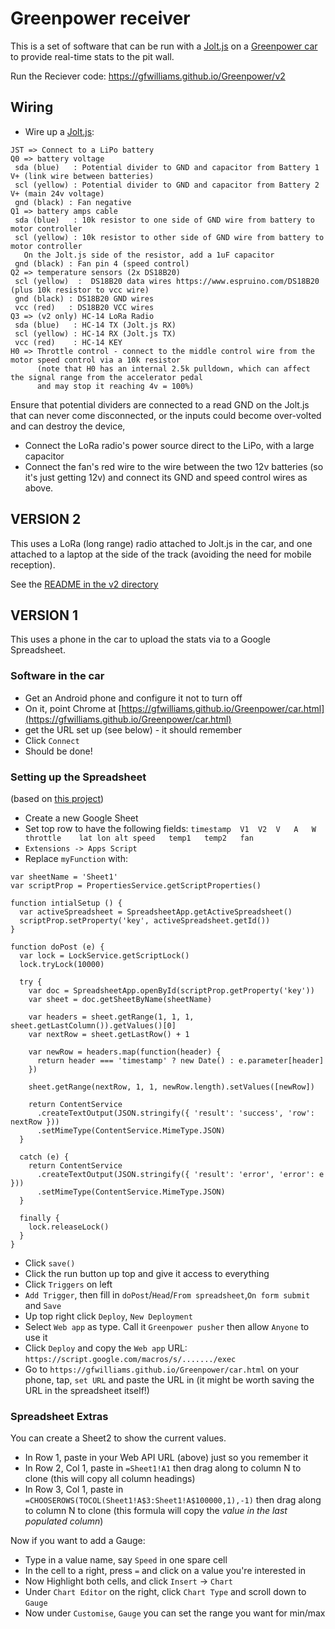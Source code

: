 Greenpower receiver
===================

This is a set of software that can be run with a [Jolt.js](https://www.espruino.com/Jolt.js) on a [Greenpower car](https://www.greenpower.co.uk/) to provide real-time stats to the pit wall.

Run the Reciever code: https://gfwilliams.github.io/Greenpower/v2


## Wiring

* Wire up a [Jolt.js](https://www.espruino.com/Jolt.js):

```
JST => Connect to a LiPo battery
Q0 => battery voltage
 sda (blue)   : Potential divider to GND and capacitor from Battery 1 V+ (link wire between batteries)
 scl (yellow) : Potential divider to GND and capacitor from Battery 2 V+ (main 24v voltage)
 gnd (black) : Fan negative
Q1 => battery amps cable
 sda (blue)   : 10k resistor to one side of GND wire from battery to motor controller
 scl (yellow) : 10k resistor to other side of GND wire from battery to motor controller 
   On the Jolt.js side of the resistor, add a 1uF capacitor
 gnd (black) : Fan pin 4 (speed control)
Q2 => temperature sensors (2x DS18B20)
 scl (yellow)  :  DS18B20 data wires https://www.espruino.com/DS18B20 (plus 10k resistor to vcc wire)
 gnd (black) : DS18B20 GND wires
 vcc (red)   : DS18B20 VCC wires
Q3 => (v2 only) HC-14 LoRa Radio
 sda (blue)   : HC-14 TX (Jolt.js RX)
 scl (yellow) : HC-14 RX (Jolt.js TX)
 vcc (red)    : HC-14 KEY
H0 => Throttle control - connect to the middle control wire from the motor speed control via a 10k resistor
      (note that H0 has an internal 2.5k pulldown, which can affect the signal range from the accelerator pedal
      and may stop it reaching 4v = 100%)
```

Ensure that potential dividers are connected to a read GND on the Jolt.js that can never come disconnected, or the
inputs could become over-volted and can destroy the device,

* Connect the LoRa radio's power source direct to the LiPo, with a large capacitor
* Connect the fan's red wire to the wire between the two 12v batteries (so it's just getting 12v) and connect its GND and speed control wires as above.


VERSION 2
---------

This uses a LoRa (long range) radio attached to Jolt.js in the car, and one attached to a laptop at the side of the track (avoiding the need for mobile reception).

See the [README in the v2 directory](v2/README.md)


VERSION 1
---------

This uses a phone in the car to upload the stats via to a Google Spreadsheet.

### Software in the car

* Get an Android phone and configure it not to turn off 
* On it, point Chrome at [https://gfwilliams.github.io/Greenpower/car.html](https://gfwilliams.github.io/Greenpower/car.html)
* get the URL set up (see below) - it should remember
* Click `Connect`
* Should be done!

### Setting up the Spreadsheet

(based on [this project](https://github.com/jamiewilson/form-to-google-sheets))

* Create a new Google Sheet
* Set top row to have the following fields: `timestamp	V1	V2	V	A	W	throttle	lat	lon	alt	speed	temp1	temp2	fan`
* `Extensions -> Apps Script`
* Replace `myFunction` with:

```
var sheetName = 'Sheet1'
var scriptProp = PropertiesService.getScriptProperties()

function intialSetup () {
  var activeSpreadsheet = SpreadsheetApp.getActiveSpreadsheet()
  scriptProp.setProperty('key', activeSpreadsheet.getId())
}

function doPost (e) {
  var lock = LockService.getScriptLock()
  lock.tryLock(10000)

  try {
    var doc = SpreadsheetApp.openById(scriptProp.getProperty('key'))
    var sheet = doc.getSheetByName(sheetName)

    var headers = sheet.getRange(1, 1, 1, sheet.getLastColumn()).getValues()[0]
    var nextRow = sheet.getLastRow() + 1

    var newRow = headers.map(function(header) {
      return header === 'timestamp' ? new Date() : e.parameter[header]
    })

    sheet.getRange(nextRow, 1, 1, newRow.length).setValues([newRow])

    return ContentService
      .createTextOutput(JSON.stringify({ 'result': 'success', 'row': nextRow }))
      .setMimeType(ContentService.MimeType.JSON)
  }

  catch (e) {
    return ContentService
      .createTextOutput(JSON.stringify({ 'result': 'error', 'error': e }))
      .setMimeType(ContentService.MimeType.JSON)
  }

  finally {
    lock.releaseLock()
  }
}
```

* Click `save()`
* Click the run button up top and give it access to everything
* Click `Triggers` on left
* `Add Trigger`, then fill in `doPost`/`Head`/`From spreadsheet`,`On form submit` and `Save`
* Up top right click `Deploy`, `New Deployment`
* Select `Web app` as type. Call it `Greenpower pusher` then allow `Anyone` to use it
* Click `Deploy` and copy the `Web app` URL: `https://script.google.com/macros/s/......./exec`
* Go to `https://gfwilliams.github.io/Greenpower/car.html` on your phone, tap, `set URL` and paste the URL in
  (it might be worth saving the URL in the spreadsheet itself!)

### Spreadsheet Extras

You can create a Sheet2 to show the current values.

* In Row 1, paste in your Web API URL (above) just so you remember it
* In Row 2, Col 1, paste in `=Sheet1!A1` then drag along to column N to clone (this will copy all column headings)
* In Row 3, Col 1, paste in `=CHOOSEROWS(TOCOL(Sheet1!A$3:Sheet1!A$100000,1),-1)` then drag along to column N to clone (this formula will copy the *value in the last populated column*)

Now if you want to add a Gauge:

* Type in a value name, say `Speed` in one spare cell
* In the cell to a right, press `=` and click on a value you're interested in
* Now Highlight both cells, and click `Insert` -> `Chart`
* Under `Chart Editor` on the right, click `Chart Type` and scroll down to `Gauge`
* Now under `Customise`, `Gauge` you can set the range you want for min/max




